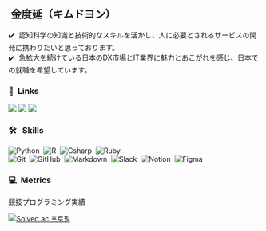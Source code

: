 ## &nbsp;金度延（キムドヨン）

✔️ &nbsp;認知科学の知識と技術的なスキルを活かし、人に必要とされるサービスの開発に携わりたいと思っております。\
✔️ &nbsp;急拡大を続けている日本のDX市場とIT業界に魅力とあこがれを感じ、日本での就職を希望しています。

### 🔗 &nbsp;Links
<a href="https://doyeon.super.site/"><img src="https://img.shields.io/badge/Porfoilo-Notion-blue"/></a>
<a href="https://velog.io/@cookie004"><img src="https://img.shields.io/badge/-LinkedIn-0A66C2?style=flat&logo=LinkedIn&logoColor=white"/></a>
<a href="mailto:kim.doyeon@outlook.kr"><img src="https://img.shields.io/badge/-kim.doyeon@outlook.kr-D14836?style=flat&logo=Gmail&logoColor=white"/></a>

### 🛠 &nbsp; Skills
![Python](https://img.shields.io/badge/-Python-05122A?style=flat&logo=python&logoColor=white)&nbsp;
![R](https://img.shields.io/badge/-R-05122A?style=flat&logo=rstudio&logoColor=white)&nbsp;
![Csharp](https://img.shields.io/badge/-Csharp-05122A?style=flat&logo=csharp&logoColor=white)&nbsp;
![Ruby](https://img.shields.io/badge/-Ruby-05122A?style=flat&logo=ruby&logoColor=white)&nbsp;\
![Git](https://img.shields.io/badge/-Git-05122A?style=flat&logo=git&logoColor=white)&nbsp;
![GitHub](https://img.shields.io/badge/-GitHub-05122A?style=flat&logo=github&logoColor=white)&nbsp;
![Markdown](https://img.shields.io/badge/-Markdown-05122A?style=flat&logo=markdown&logoColor=white)&nbsp;
![Slack](https://img.shields.io/badge/-Slack-05122A?style=flat&logo=slack&logoColor=white)&nbsp;
![Notion](https://img.shields.io/badge/-Notion-05122A?style=flat&logo=notion&logoColor=white)&nbsp;
![Figma](https://img.shields.io/badge/-Figma-05122A?style=flat&logo=figma&logoColor=white)&nbsp;
<br/>

### 💻 &nbsp;Metrics

競技プログラミング実績

[![Solved.ac 프로필](http://mazassumnida.wtf/api/v2/generate_badge?boj=kim_doyeon)](https://solved.ac/kim_doyeon)



